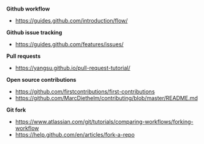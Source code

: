 **Github workflow**
- https://guides.github.com/introduction/flow/

**Github issue tracking**
- https://guides.github.com/features/issues/

**Pull requests**
- https://yangsu.github.io/pull-request-tutorial/

**Open source contributions**
- https://github.com/firstcontributions/first-contributions
- https://github.com/MarcDiethelm/contributing/blob/master/README.md

**Git fork**
- https://www.atlassian.com/git/tutorials/comparing-workflows/forking-workflow
- https://help.github.com/en/articles/fork-a-repo